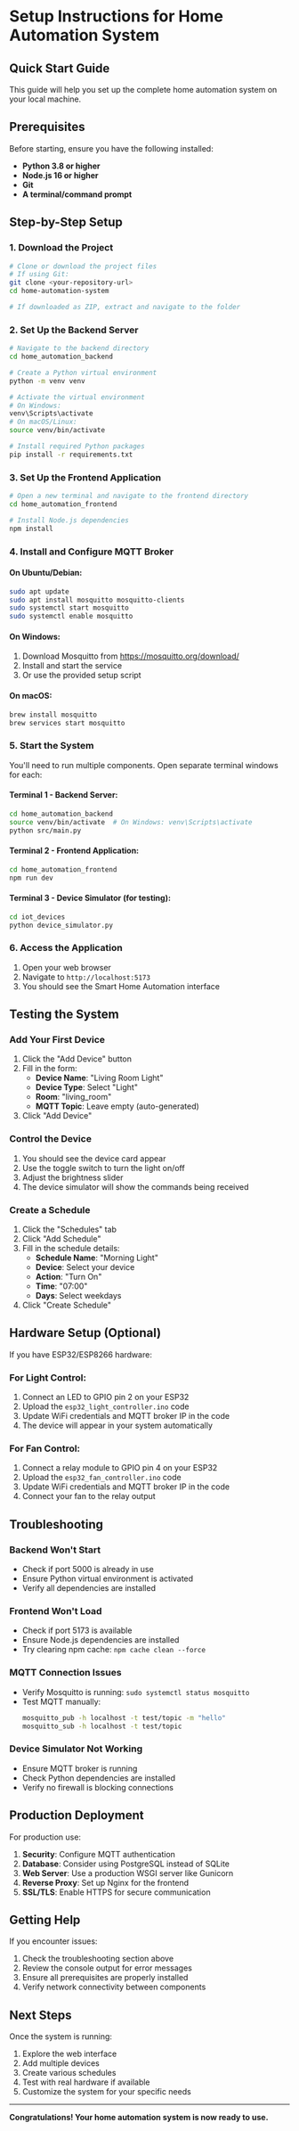 # Setup Instructions for Home Automation System

## Quick Start Guide

This guide will help you set up the complete home automation system on your local machine.

## Prerequisites

Before starting, ensure you have the following installed:

- **Python 3.8 or higher**
- **Node.js 16 or higher**
- **Git**
- **A terminal/command prompt**

## Step-by-Step Setup

### 1. Download the Project

```bash
# Clone or download the project files
# If using Git:
git clone <your-repository-url>
cd home-automation-system

# If downloaded as ZIP, extract and navigate to the folder
```

### 2. Set Up the Backend Server

```bash
# Navigate to the backend directory
cd home_automation_backend

# Create a Python virtual environment
python -m venv venv

# Activate the virtual environment
# On Windows:
venv\Scripts\activate
# On macOS/Linux:
source venv/bin/activate

# Install required Python packages
pip install -r requirements.txt
```

### 3. Set Up the Frontend Application

```bash
# Open a new terminal and navigate to the frontend directory
cd home_automation_frontend

# Install Node.js dependencies
npm install
```

### 4. Install and Configure MQTT Broker

#### On Ubuntu/Debian:
```bash
sudo apt update
sudo apt install mosquitto mosquitto-clients
sudo systemctl start mosquitto
sudo systemctl enable mosquitto
```

#### On Windows:
1. Download Mosquitto from https://mosquitto.org/download/
2. Install and start the service
3. Or use the provided setup script

#### On macOS:
```bash
brew install mosquitto
brew services start mosquitto
```

### 5. Start the System

You'll need to run multiple components. Open separate terminal windows for each:

#### Terminal 1 - Backend Server:
```bash
cd home_automation_backend
source venv/bin/activate  # On Windows: venv\Scripts\activate
python src/main.py
```

#### Terminal 2 - Frontend Application:
```bash
cd home_automation_frontend
npm run dev
```

#### Terminal 3 - Device Simulator (for testing):
```bash
cd iot_devices
python device_simulator.py
```

### 6. Access the Application

1. Open your web browser
2. Navigate to `http://localhost:5173`
3. You should see the Smart Home Automation interface

## Testing the System

### Add Your First Device

1. Click the "Add Device" button
2. Fill in the form:
   - **Device Name**: "Living Room Light"
   - **Device Type**: Select "Light"
   - **Room**: "living_room"
   - **MQTT Topic**: Leave empty (auto-generated)
3. Click "Add Device"

### Control the Device

1. You should see the device card appear
2. Use the toggle switch to turn the light on/off
3. Adjust the brightness slider
4. The device simulator will show the commands being received

### Create a Schedule

1. Click the "Schedules" tab
2. Click "Add Schedule"
3. Fill in the schedule details:
   - **Schedule Name**: "Morning Light"
   - **Device**: Select your device
   - **Action**: "Turn On"
   - **Time**: "07:00"
   - **Days**: Select weekdays
4. Click "Create Schedule"

## Hardware Setup (Optional)

If you have ESP32/ESP8266 hardware:

### For Light Control:
1. Connect an LED to GPIO pin 2 on your ESP32
2. Upload the `esp32_light_controller.ino` code
3. Update WiFi credentials and MQTT broker IP in the code
4. The device will appear in your system automatically

### For Fan Control:
1. Connect a relay module to GPIO pin 4 on your ESP32
2. Upload the `esp32_fan_controller.ino` code
3. Update WiFi credentials and MQTT broker IP in the code
4. Connect your fan to the relay output

## Troubleshooting

### Backend Won't Start
- Check if port 5000 is already in use
- Ensure Python virtual environment is activated
- Verify all dependencies are installed

### Frontend Won't Load
- Check if port 5173 is available
- Ensure Node.js dependencies are installed
- Try clearing npm cache: `npm cache clean --force`

### MQTT Connection Issues
- Verify Mosquitto is running: `sudo systemctl status mosquitto`
- Test MQTT manually:
  ```bash
  mosquitto_pub -h localhost -t test/topic -m "hello"
  mosquitto_sub -h localhost -t test/topic
  ```

### Device Simulator Not Working
- Ensure MQTT broker is running
- Check Python dependencies are installed
- Verify no firewall is blocking connections

## Production Deployment

For production use:

1. **Security**: Configure MQTT authentication
2. **Database**: Consider using PostgreSQL instead of SQLite
3. **Web Server**: Use a production WSGI server like Gunicorn
4. **Reverse Proxy**: Set up Nginx for the frontend
5. **SSL/TLS**: Enable HTTPS for secure communication

## Getting Help

If you encounter issues:

1. Check the troubleshooting section above
2. Review the console output for error messages
3. Ensure all prerequisites are properly installed
4. Verify network connectivity between components

## Next Steps

Once the system is running:

1. Explore the web interface
2. Add multiple devices
3. Create various schedules
4. Test with real hardware if available
5. Customize the system for your specific needs

---

**Congratulations! Your home automation system is now ready to use.**

